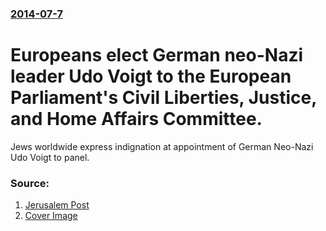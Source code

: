 ### [2014-07-7](/news/2014/07/7/index.md)

# Europeans elect German neo-Nazi leader Udo Voigt to the European Parliament's Civil Liberties, Justice, and Home Affairs Committee. 

Jews worldwide express indignation at appointment of German Neo-Nazi Udo Voigt to panel.


### Source:

1. [Jerusalem Post](http://www.jpost.com/Jewish-World/Jewish-News/Jews-blast-inclusion-of-Neo-Nazi-on-EU-Civil-Liberties-ctee-361992)
1. [Cover Image](http://www.jpost.com/HttpHandlers/ShowImage.ashx?ID=248295)
